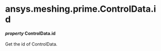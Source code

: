 # ansys.meshing.prime.ControlData.id

#### *property* ControlData.id

Get the id of ControlData.

<!-- !! processed by numpydoc !! -->
